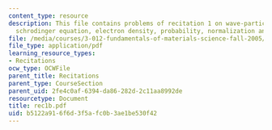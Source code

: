 ```yaml
---
content_type: resource
description: This file contains problems of recitation 1 on wave-particle duality,
  schrodinger equation, electron density, probability, normalization and spectrum.
file: /media/courses/3-012-fundamentals-of-materials-science-fall-2005/b5122a916f6d3f5afc0b3ae1be530f42_rec1b.pdf
file_type: application/pdf
learning_resource_types:
- Recitations
ocw_type: OCWFile
parent_title: Recitations
parent_type: CourseSection
parent_uid: 2fe4c0af-6394-da86-282d-2c11aa8992de
resourcetype: Document
title: rec1b.pdf
uid: b5122a91-6f6d-3f5a-fc0b-3ae1be530f42
---
```

